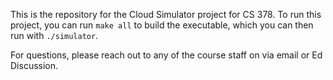 This is the repository for the Cloud Simulator project for CS 378. To run this project, you can run `make all` to build the executable, which you can then run with `./simulator`.

For questions, please reach out to any of the course staff on via email or Ed Discussion.
